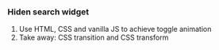 ### Hiden search widget

1. Use HTML, CSS and vanilla JS to achieve toggle animation
2. Take away: CSS transition and CSS transform
